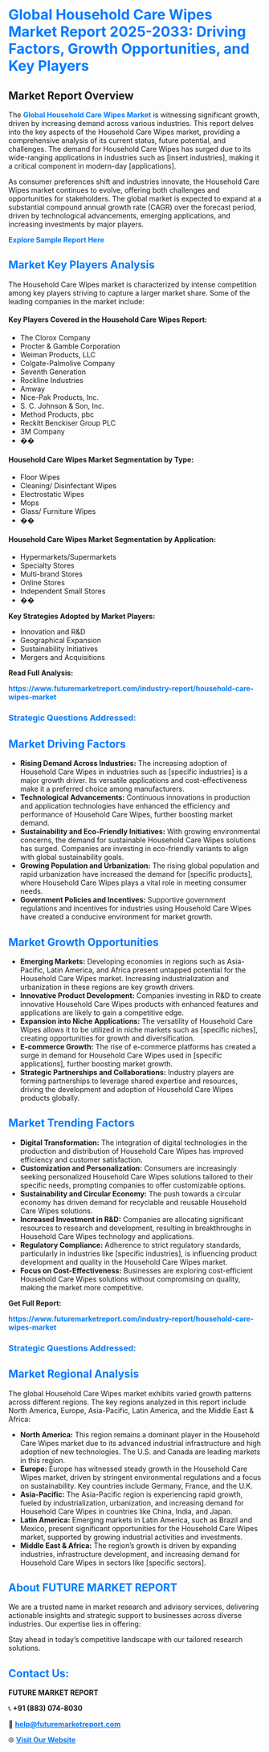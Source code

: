<h1 style="color: #007BFF;">Global Household Care Wipes Market Report 2025-2033: Driving Factors, Growth Opportunities, and Key Players</h1>

<section id="overview">
<h2>Market Report Overview</h2>
<p>The <a href="https://www.futuremarketreport.com/industry-report/household-care-wipes-market" style="color: #007BFF; text-decoration: none;"><strong>Global Household Care Wipes Market</strong></a> is witnessing significant growth, driven by increasing demand across various industries. This report delves into the key aspects of the Household Care Wipes market, providing a comprehensive analysis of its current status, future potential, and challenges. The demand for Household Care Wipes has surged due to its wide-ranging applications in industries such as [insert industries], making it a critical component in modern-day [applications].</p>
<p>As consumer preferences shift and industries innovate, the Household Care Wipes market continues to evolve, offering both challenges and opportunities for stakeholders. The global market is expected to expand at a substantial compound annual growth rate (CAGR) over the forecast period, driven by technological advancements, emerging applications, and increasing investments by major players.</p>
</section>

<section id="overview">
<p><a href="https://www.futuremarketreport.com/request-sample/reportId=117776" style="color: #007BFF; text-decoration: none;"><strong>Explore Sample Report Here</strong></a></p>
</section>

<section id="key-players">
<h2 style="color: #007BFF;">Market Key Players Analysis</h2>
<p>The Household Care Wipes market is characterized by intense competition among key players striving to capture a larger market share. Some of the leading companies in the market include:</p>
<h4>Key Players Covered in the Household Care Wipes Report:</h4>
<ul><li>The Clorox Company</li><li>Procter &amp; Gamble Corporation</li><li>Weiman Products, LLC</li><li>Colgate-Palmolive Company</li><li>Seventh Generation</li><li>Rockline Industries</li><li>Amway</li><li>Nice-Pak Products, Inc.</li><li>S. C. Johnson &amp; Son, Inc.</li><li>Method Products, pbc</li><li>Reckitt Benckiser Group PLC</li><li>3M Company</li><li>��</li></ul>
<h4>Household Care Wipes Market Segmentation by Type:</h4>
<ul><li>Floor Wipes</li><li>Cleaning/ Disinfectant Wipes</li><li>Electrostatic Wipes</li><li>Mops</li><li>Glass/ Furniture Wipes</li><li>��</li></ul>

<h4>Household Care Wipes Market Segmentation by Application:</h4>
<ul><li>Hypermarkets/Supermarkets</li><li>Specialty Stores</li><li>Multi-brand Stores</li><li>Online Stores</li><li>Independent Small Stores</li><li>��</li></ul>
<p><strong>Key Strategies Adopted by Market Players:</strong></p>
<ul>
<li>Innovation and R&D</li>
<li>Geographical Expansion</li>
<li>Sustainability Initiatives</li>
<li>Mergers and Acquisitions</li>
</ul>
</section>

<section>
<p><strong>Read Full Analysis: </strong></p><a href="https://www.futuremarketreport.com/industry-report/household-care-wipes-market" style="color: #007BFF; text-decoration: none;"><strong>https://www.futuremarketreport.com/industry-report/household-care-wipes-market</strong></a>
<h3 style="color: #007BFF;">Strategic Questions Addressed:</h3>
</section>

<section id="driving-factors">
<h2 style="color: #007BFF;">Market Driving Factors</h2>
<ul>
<li><strong>Rising Demand Across Industries:</strong> The increasing adoption of Household Care Wipes in industries such as [specific industries] is a major growth driver. Its versatile applications and cost-effectiveness make it a preferred choice among manufacturers.</li>
<li><strong>Technological Advancements:</strong> Continuous innovations in production and application technologies have enhanced the efficiency and performance of Household Care Wipes, further boosting market demand.</li>
<li><strong>Sustainability and Eco-Friendly Initiatives:</strong> With growing environmental concerns, the demand for sustainable Household Care Wipes solutions has surged. Companies are investing in eco-friendly variants to align with global sustainability goals.</li>
<li><strong>Growing Population and Urbanization:</strong> The rising global population and rapid urbanization have increased the demand for [specific products], where Household Care Wipes plays a vital role in meeting consumer needs.</li>
<li><strong>Government Policies and Incentives:</strong> Supportive government regulations and incentives for industries using Household Care Wipes have created a conducive environment for market growth.</li>
</ul>
</section>

<section id="growth-opportunities">
<h2 style="color: #007BFF;">Market Growth Opportunities</h2>
<ul>
<li><strong>Emerging Markets:</strong> Developing economies in regions such as Asia-Pacific, Latin America, and Africa present untapped potential for the Household Care Wipes market. Increasing industrialization and urbanization in these regions are key growth drivers.</li>
<li><strong>Innovative Product Development:</strong> Companies investing in R&D to create innovative Household Care Wipes products with enhanced features and applications are likely to gain a competitive edge.</li>
<li><strong>Expansion into Niche Applications:</strong> The versatility of Household Care Wipes allows it to be utilized in niche markets such as [specific niches], creating opportunities for growth and diversification.</li>
<li><strong>E-commerce Growth:</strong> The rise of e-commerce platforms has created a surge in demand for Household Care Wipes used in [specific applications], further boosting market growth.</li>
<li><strong>Strategic Partnerships and Collaborations:</strong> Industry players are forming partnerships to leverage shared expertise and resources, driving the development and adoption of Household Care Wipes products globally.</li>
</ul>
</section>

<section id="trending-factors">
<h2 style="color: #007BFF;">Market Trending Factors</h2>
<ul>
<li><strong>Digital Transformation:</strong> The integration of digital technologies in the production and distribution of Household Care Wipes has improved efficiency and customer satisfaction.</li>
<li><strong>Customization and Personalization:</strong> Consumers are increasingly seeking personalized Household Care Wipes solutions tailored to their specific needs, prompting companies to offer customizable options.</li>
<li><strong>Sustainability and Circular Economy:</strong> The push towards a circular economy has driven demand for recyclable and reusable Household Care Wipes solutions.</li>
<li><strong>Increased Investment in R&D:</strong> Companies are allocating significant resources to research and development, resulting in breakthroughs in Household Care Wipes technology and applications.</li>
<li><strong>Regulatory Compliance:</strong> Adherence to strict regulatory standards, particularly in industries like [specific industries], is influencing product development and quality in the Household Care Wipes market.</li>
<li><strong>Focus on Cost-Effectiveness:</strong> Businesses are exploring cost-efficient Household Care Wipes solutions without compromising on quality, making the market more competitive.</li>
</ul>
</section>

<section>
<p><strong>Get Full Report: </strong></p><a href="https://www.futuremarketreport.com/industry-report/household-care-wipes-market" style="color: #007BFF; text-decoration: none;"><strong>https://www.futuremarketreport.com/industry-report/household-care-wipes-market</strong></a>
<h3 style="color: #007BFF;">Strategic Questions Addressed:</h3>
</section>


<section id="regional-analysis">
<h2 style="color: #007BFF;">Market Regional Analysis</h2>
<p>The global Household Care Wipes market exhibits varied growth patterns across different regions. The key regions analyzed in this report include North America, Europe, Asia-Pacific, Latin America, and the Middle East & Africa:</p>
<ul>
<li><strong>North America:</strong> This region remains a dominant player in the Household Care Wipes market due to its advanced industrial infrastructure and high adoption of new technologies. The U.S. and Canada are leading markets in this region.</li>
<li><strong>Europe:</strong> Europe has witnessed steady growth in the Household Care Wipes market, driven by stringent environmental regulations and a focus on sustainability. Key countries include Germany, France, and the U.K.</li>
<li><strong>Asia-Pacific:</strong> The Asia-Pacific region is experiencing rapid growth, fueled by industrialization, urbanization, and increasing demand for Household Care Wipes in countries like China, India, and Japan.</li>
<li><strong>Latin America:</strong> Emerging markets in Latin America, such as Brazil and Mexico, present significant opportunities for the Household Care Wipes market, supported by growing industrial activities and investments.</li>
<li><strong>Middle East & Africa:</strong> The region’s growth is driven by expanding industries, infrastructure development, and increasing demand for Household Care Wipes in sectors like [specific sectors].</li>
</ul>
</section>

<footer>
<h2 style="color: #007BFF;">About FUTURE MARKET REPORT</h2>
<p>We are a trusted name in market research and advisory services, delivering actionable insights and strategic support to businesses across diverse industries. Our expertise lies in offering:</p>

<p>Stay ahead in today’s competitive landscape with our tailored research solutions.</p>

<h2 style="color: #007BFF;">Contact Us:</h2>
<p><strong>FUTURE MARKET REPORT</strong></p>
<p>📞 <strong>+91 (883) 074-8030</strong></p>
<p>📧 <strong><a href="mailto:help@futuremarketreport.com" style="color: #007BFF;">help@futuremarketreport.com</a></strong></p>
<p>🌐 <strong><a href="https://www.futuremarketreport.com/" style="color: #007BFF;">Visit Our Website</a></strong></p>
</footer>
